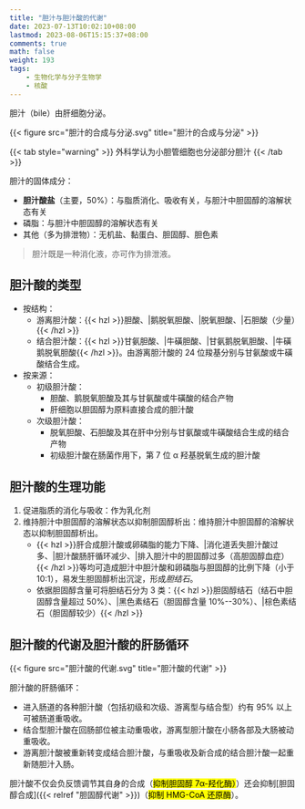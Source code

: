 ```yaml
---
title: "胆汁与胆汁酸的代谢"
date: 2023-07-13T10:02:10+08:00
lastmod: 2023-08-06T15:15:37+08:00
comments: true
math: false
weight: 193
tags:
    - 生物化学与分子生物学
    - 核酸
---
```


胆汁（bile）由肝细胞分泌。

{{< figure src="胆汁的合成与分泌.svg" title="胆汁的合成与分泌" >}}

<!--more-->

{{< tab style="warning" >}}
外科学认为小胆管细胞也分泌部分胆汁
{{< /tab >}}

胆汁的固体成分：

- **胆汁酸盐**（主要，50%）：与脂质消化、吸收有关，与胆汁中胆固醇的溶解状态有关
- 磷脂：与胆汁中胆固醇的溶解状态有关
- 其他（多为排泄物）：无机盐、黏蛋白、胆固醇、胆色素

> 胆汁既是一种消化液，亦可作为排泄液。

## 胆汁酸的类型

- 按结构：
    - 游离胆汁酸：{{< hzl >}}胆酸、|鹅脱氧胆酸、|脱氧胆酸、|石胆酸（少量）{{< /hzl >}}
    - 结合胆汁酸：{{< hzl >}}甘氨胆酸、|牛磺胆酸、|甘氨鹅脱氧胆酸、|牛磺鹅脱氧胆酸{{< /hzl >}}。由游离胆汁酸的 24 位羧基分别与甘氨酸或牛磺酸结合生成。
- 按来源：
    - 初级胆汁酸：
        - 胆酸、鹅脱氧胆酸及其与甘氨酸或牛磺酸的结合产物
        - 肝细胞以胆固醇为原料直接合成的胆汁酸
    - 次级胆汁酸：
        - 脱氧胆酸、石胆酸及其在肝中分别与甘氨酸或牛磺酸结合生成的结合产物
        - 初级胆汁酸在肠菌作用下，第 7 位 α 羟基脱氧生成的胆汁酸

## 胆汁酸的生理功能

1. 促进脂质的消化与吸收：作为乳化剂
2. 维持胆汁中胆固醇的溶解状态以抑制胆固醇析出：维持胆汁中胆固醇的溶解状态以抑制胆固醇析出。
    - {{< hzl >}}肝合成胆汁酸或卵磷脂的能力下降、|消化道丢失胆汁酸过多、|胆汁酸肠肝循环减少、|排入胆汁中的胆固醇过多（高胆固醇血症）{{< /hzl >}}等均可造成胆汁中胆汁酸和卵磷脂与胆固醇的比例下降（小于 10:1），易发生胆固醇析出沉淀，形成*胆结石*。
    - 依据胆固醇含量可将胆结石分为 3 类：{{< hzl >}}胆固醇结石（结石中胆固醇含量超过 50%）、|黑色素结石（胆固醇含量 10%--30%）、|棕色素结石（胆固醇较少）{{< /hzl >}}

## 胆汁酸的代谢及胆汁酸的肝肠循环

{{< figure src="胆汁酸的代谢.svg" title="胆汁酸的代谢" >}}

胆汁酸的肝肠循环：

- 进入肠道的各种胆汁酸（包括初级和次级、游离型与结合型）约有 95% 以上可被肠道重吸收。
- 结合型胆汁酸在回肠部位被主动重吸收，游离型胆汁酸在小肠各部及大肠被动重吸收。
- 游离胆汁酸被重新转变成结合胆汁酸，与重吸收及新合成的结合胆汁酸一起重新随胆汁入肠。

胆汁酸不仅会负反馈调节其自身的合成（<mark>抑制胆固醇 7α-羟化酶）</mark>）还会抑制[胆固醇合成]({{< relref "胆固醇代谢" >}})（<mark>抑制 HMG-CoA 还原酶</mark>）。
